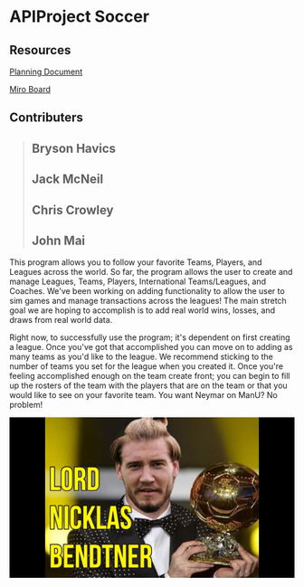 # APIProject Soccer

## Resources
[Planning Document](https://docs.google.com/document/d/1WE3OF6A9noFcLT5HsK31hMWVEH_l-EnV2SKjTlBMiJk/edit?usp=sharing)

[Miro Board](https://miro.com/app/board/o9J_lxJyUuo=/)

## Contributers
> Bryson Havics
> ---
> Jack McNeil
> ---
> Chris Crowley
> ---
> John Mai
> ---

This program allows you to follow your favorite Teams, Players, and Leagues across the world. So far, the program allows the user to create and manage Leagues, Teams, Players, International Teams/Leagues, and Coaches. We've been working on adding functionality to allow the user to sim games and manage transactions across the leagues! The main stretch goal we are hoping to accomplish is to add real world wins, losses, and draws from real world data.

Right now, to successfully use the program; it's dependent on first creating a league. Once you've got that accomplished you can move on to adding as many teams as you'd like to the league. We recommend sticking to the number of teams you set for the league when you created it. Once you're feeling accomplished enough on the team create front; you can begin to fill up the rosters of the team with the players that are on the team or that you would like to see on your favorite team. You want Neymar on ManU? No problem!

![Foseball](/assets/images/LordBendtner.jpg)
